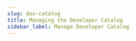 ```yaml
---
slug: dev-catalog
title: Managing the Developer Catalog
sidebar_label: Manage Developer Catalog
---
```


